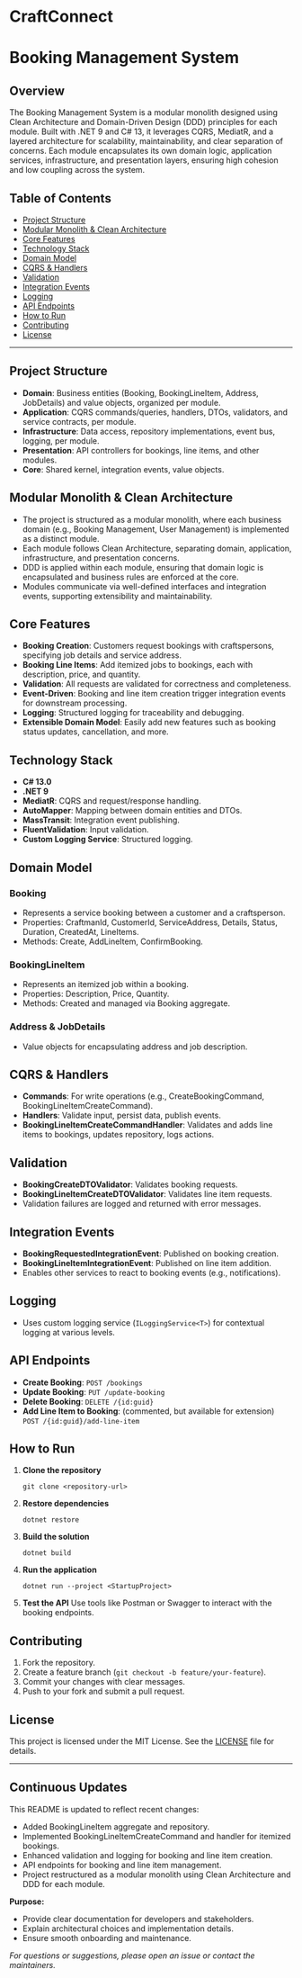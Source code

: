 # CraftConnect

# Booking Management System

## Overview

The Booking Management System is a modular monolith designed using Clean Architecture and Domain-Driven Design (DDD) principles for each module. Built with .NET 9 and C# 13, it leverages CQRS, MediatR, and a layered architecture for scalability, maintainability, and clear separation of concerns. Each module encapsulates its own domain logic, application services, infrastructure, and presentation layers, ensuring high cohesion and low coupling across the system.

## Table of Contents
- [Project Structure](#project-structure)
- [Modular Monolith & Clean Architecture](#modular-monolith--clean-architecture)
- [Core Features](#core-features)
- [Technology Stack](#technology-stack)
- [Domain Model](#domain-model)
- [CQRS & Handlers](#cqrs--handlers)
- [Validation](#validation)
- [Integration Events](#integration-events)
- [Logging](#logging)
- [API Endpoints](#api-endpoints)
- [How to Run](#how-to-run)
- [Contributing](#contributing)
- [License](#license)

---

## Project Structure

- **Domain**: Business entities (Booking, BookingLineItem, Address, JobDetails) and value objects, organized per module.
- **Application**: CQRS commands/queries, handlers, DTOs, validators, and service contracts, per module.
- **Infrastructure**: Data access, repository implementations, event bus, logging, per module.
- **Presentation**: API controllers for bookings, line items, and other modules.
- **Core**: Shared kernel, integration events, value objects.

## Modular Monolith & Clean Architecture

- The project is structured as a modular monolith, where each business domain (e.g., Booking Management, User Management) is implemented as a distinct module.
- Each module follows Clean Architecture, separating domain, application, infrastructure, and presentation concerns.
- DDD is applied within each module, ensuring that domain logic is encapsulated and business rules are enforced at the core.
- Modules communicate via well-defined interfaces and integration events, supporting extensibility and maintainability.

## Core Features

- **Booking Creation**: Customers request bookings with craftspersons, specifying job details and service address.
- **Booking Line Items**: Add itemized jobs to bookings, each with description, price, and quantity.
- **Validation**: All requests are validated for correctness and completeness.
- **Event-Driven**: Booking and line item creation trigger integration events for downstream processing.
- **Logging**: Structured logging for traceability and debugging.
- **Extensible Domain Model**: Easily add new features such as booking status updates, cancellation, and more.

## Technology Stack

- **C# 13.0**
- **.NET 9**
- **MediatR**: CQRS and request/response handling.
- **AutoMapper**: Mapping between domain entities and DTOs.
- **MassTransit**: Integration event publishing.
- **FluentValidation**: Input validation.
- **Custom Logging Service**: Structured logging.

## Domain Model

### Booking
- Represents a service booking between a customer and a craftsperson.
- Properties: CraftmanId, CustomerId, ServiceAddress, Details, Status, Duration, CreatedAt, LineItems.
- Methods: Create, AddLineItem, ConfirmBooking.

### BookingLineItem
- Represents an itemized job within a booking.
- Properties: Description, Price, Quantity.
- Methods: Created and managed via Booking aggregate.

### Address & JobDetails
- Value objects for encapsulating address and job description.

## CQRS & Handlers

- **Commands**: For write operations (e.g., CreateBookingCommand, BookingLineItemCreateCommand).
- **Handlers**: Validate input, persist data, publish events.
- **BookingLineItemCreateCommandHandler**: Validates and adds line items to bookings, updates repository, logs actions.

## Validation

- **BookingCreateDTOValidator**: Validates booking requests.
- **BookingLineItemCreateDTOValidator**: Validates line item requests.
- Validation failures are logged and returned with error messages.

## Integration Events

- **BookingRequestedIntegrationEvent**: Published on booking creation.
- **BookingLineItemIntegrationEvent**: Published on line item addition.
- Enables other services to react to booking events (e.g., notifications).

## Logging

- Uses custom logging service (`ILoggingService<T>`) for contextual logging at various levels.

## API Endpoints

- **Create Booking**: `POST /bookings`
- **Update Booking**: `PUT /update-booking`
- **Delete Booking**: `DELETE /{id:guid}`
- **Add Line Item to Booking**: (commented, but available for extension) `POST /{id:guid}/add-line-item`

## How to Run

1. **Clone the repository**
   ```
   git clone <repository-url>
   ```
2. **Restore dependencies**
   ```
   dotnet restore
   ```
3. **Build the solution**
   ```
   dotnet build
   ```
4. **Run the application**
   ```
   dotnet run --project <StartupProject>
   ```
5. **Test the API**
   Use tools like Postman or Swagger to interact with the booking endpoints.

## Contributing

1. Fork the repository.
2. Create a feature branch (`git checkout -b feature/your-feature`).
3. Commit your changes with clear messages.
4. Push to your fork and submit a pull request.

## License

This project is licensed under the MIT License. See the [LICENSE](LICENSE) file for details.

---

## Continuous Updates

This README is updated to reflect recent changes:
- Added BookingLineItem aggregate and repository.
- Implemented BookingLineItemCreateCommand and handler for itemized bookings.
- Enhanced validation and logging for booking and line item creation.
- API endpoints for booking and line item management.
- Project restructured as a modular monolith using Clean Architecture and DDD for each module.

**Purpose:**
- Provide clear documentation for developers and stakeholders.
- Explain architectural choices and implementation details.
- Ensure smooth onboarding and maintenance.

*For questions or suggestions, please open an issue or contact the maintainers.*